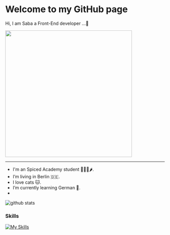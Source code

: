 # Welcome to my GitHub page


Hi, I am Saba a Front-End developer ...👾

<p align="left">
  <img width="400" src="https://img.freepik.com/free-vector/colorful-illustration-female-programmer-working_23-2148277397.jpg">
</p>

---

- I'm an Spiced Academy student 👩🏻‍💻🌶.
- I’m living in Berlin 🇩🇪.
- I love cats 🐱.
- I’m currently learning German 👀.
- 
<img align="center" src="https://github-readme-stats.vercel.app/api?username=sabarht&show_icons=true&include_all_commits=true&theme=blue-white&count_private=true" alt="github stats">

### Skills
[![My Skills](https://skillicons.dev/icons?i=html,css,js,react,figma)](https://skillicons.dev)

